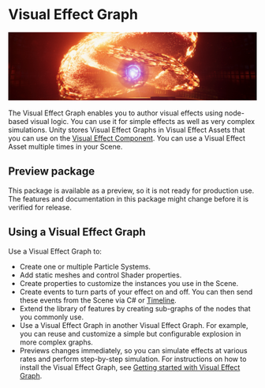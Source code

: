 # Visual Effect Graph



![A visual effect made with the Visual Effect Graph.](Images/VisualEffectGraph.png)

The Visual Effect Graph enables you to author visual effects using node-based visual logic. You can use it for simple effects as well as very complex simulations.
Unity stores Visual Effect Graphs in Visual Effect Assets that you can use on the [Visual Effect Component](VisualEffectComponent.md). You can use a Visual Effect Asset multiple times in your Scene. 

## Preview package
This package is available as a preview, so it is not ready for production use. The features and documentation in this package might change before it is verified for release.

## Using a Visual Effect Graph
Use a Visual Effect Graph to:
* Create one or multiple Particle Systems.
* Add static meshes and control Shader properties.
* Create properties to customize the instances you use in the Scene.
* Create events to turn parts of your effect on and off. You can then send these events from the Scene via C# or [Timeline](https://docs.unity3d.com/Packages/com.unity.timeline@latest/index.html).
* Extend the library of features by creating sub-graphs of the nodes that you commonly use.
* Use a Visual Effect Graph in another Visual Effect Graph. For example, you can reuse and customize a simple but configurable explosion in more complex graphs.
* Previews changes immediately, so you can simulate effects at various rates and perform step-by-step simulation.
For instructions on how to install the Visual Effect Graph, see [Getting started with Visual Effect Graph](Getting-Started.md).